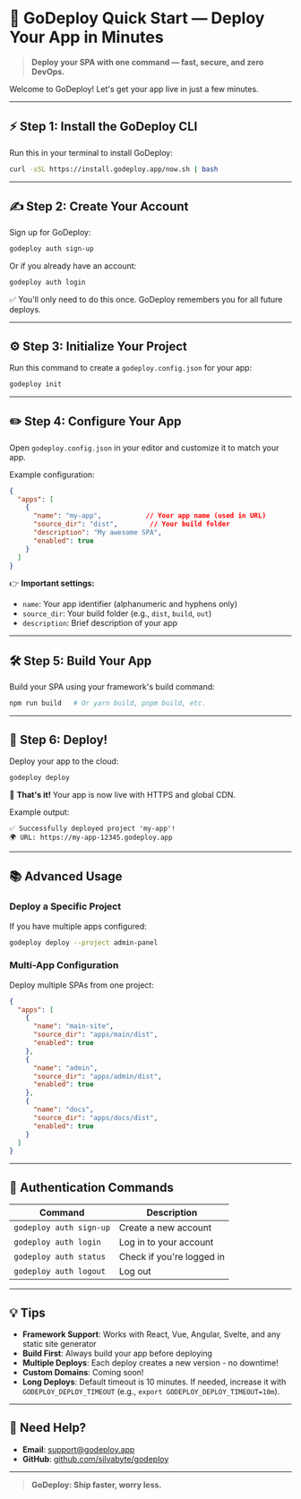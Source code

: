 # 🚀 GoDeploy Quick Start — Deploy Your App in Minutes

> **Deploy your SPA with one command — fast, secure, and zero DevOps.**

Welcome to GoDeploy! Let's get your app live in just a few minutes.

---

## ⚡ Step 1: Install the GoDeploy CLI

Run this in your terminal to install GoDeploy:

```bash
curl -sSL https://install.godeploy.app/now.sh | bash
```

---

## ✍️ Step 2: Create Your Account

Sign up for GoDeploy:

```bash
godeploy auth sign-up
```

Or if you already have an account:

```bash
godeploy auth login
```

✅ You'll only need to do this once. GoDeploy remembers you for all future deploys.

---

## ⚙️ Step 3: Initialize Your Project

Run this command to create a `godeploy.config.json` for your app:

```bash
godeploy init
```

---

## ✏️ Step 4: Configure Your App

Open `godeploy.config.json` in your editor and customize it to match your app.

Example configuration:

```json
{
  "apps": [
    {
      "name": "my-app",           // Your app name (used in URL)
      "source_dir": "dist",        // Your build folder
      "description": "My awesome SPA",
      "enabled": true
    }
  ]
}
```

👉 **Important settings:**
- `name`: Your app identifier (alphanumeric and hyphens only)
- `source_dir`: Your build folder (e.g., `dist`, `build`, `out`)
- `description`: Brief description of your app

---

## 🛠️ Step 5: Build Your App

Build your SPA using your framework's build command:

```bash
npm run build   # Or yarn build, pnpm build, etc.
```

---

## 🚀 Step 6: Deploy!

Deploy your app to the cloud:

```bash
godeploy deploy
```

🎉 **That's it!** Your app is now live with HTTPS and global CDN.

Example output:
```
✅ Successfully deployed project 'my-app'!
🌍 URL: https://my-app-12345.godeploy.app
```

---

## 📚 Advanced Usage

### Deploy a Specific Project

If you have multiple apps configured:

```bash
godeploy deploy --project admin-panel
```

### Multi-App Configuration

Deploy multiple SPAs from one project:

```json
{
  "apps": [
    {
      "name": "main-site",
      "source_dir": "apps/main/dist",
      "enabled": true
    },
    {
      "name": "admin",
      "source_dir": "apps/admin/dist",
      "enabled": true
    },
    {
      "name": "docs",
      "source_dir": "apps/docs/dist",
      "enabled": true
    }
  ]
}
```

---

## 🔑 Authentication Commands

| Command | Description |
|---------|-------------|
| `godeploy auth sign-up` | Create a new account |
| `godeploy auth login` | Log in to your account |
| `godeploy auth status` | Check if you're logged in |
| `godeploy auth logout` | Log out |

---

## 💡 Tips

- **Framework Support**: Works with React, Vue, Angular, Svelte, and any static site generator
- **Build First**: Always build your app before deploying
- **Multiple Deploys**: Each deploy creates a new version - no downtime!
- **Custom Domains**: Coming soon!
- **Long Deploys**: Default timeout is 10 minutes. If needed, increase it with `GODEPLOY_DEPLOY_TIMEOUT` (e.g., `export GODEPLOY_DEPLOY_TIMEOUT=10m`).

---

## 🤝 Need Help?

- **Email**: [support@godeploy.app](mailto:support@godeploy.app)
- **GitHub**: [github.com/silvabyte/godeploy](https://github.com/silvabyte/godeploy)

---

> **GoDeploy: Ship faster, worry less.**
